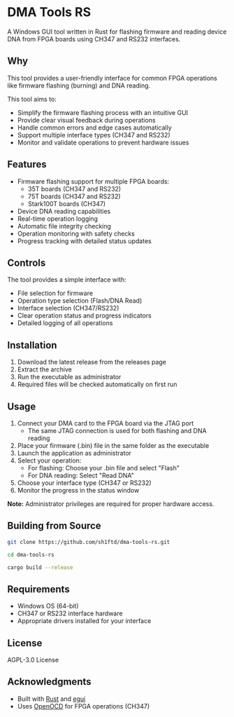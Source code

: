 # DMA Tools RS

A Windows GUI tool written in Rust for flashing firmware and reading device DNA from FPGA boards using CH347 and RS232 interfaces.

## Why

This tool provides a user-friendly interface for common FPGA operations like firmware flashing (burning) and DNA reading.

This tool aims to:

- Simplify the firmware flashing process with an intuitive GUI
- Provide clear visual feedback during operations
- Handle common errors and edge cases automatically
- Support multiple interface types (CH347 and RS232)
- Monitor and validate operations to prevent hardware issues

## Features

- Firmware flashing support for multiple FPGA boards:
  - 35T boards (CH347 and RS232)
  - 75T boards (CH347 and RS232)
  - Stark100T boards (CH347)
- Device DNA reading capabilities
- Real-time operation logging
- Automatic file integrity checking
- Operation monitoring with safety checks
- Progress tracking with detailed status updates

## Controls

The tool provides a simple interface with:

- File selection for firmware
- Operation type selection (Flash/DNA Read)
- Interface selection (CH347/RS232)
- Clear operation status and progress indicators
- Detailed logging of all operations

## Installation

1. Download the latest release from the releases page
2. Extract the archive
3. Run the executable as administrator
4. Required files will be checked automatically on first run

## Usage

1. Connect your DMA card to the FPGA board via the JTAG port
   - The same JTAG connection is used for both flashing and DNA reading
2. Place your firmware (.bin) file in the same folder as the executable
3. Launch the application as administrator
4. Select your operation:
   - For flashing: Choose your .bin file and select "Flash"
   - For DNA reading: Select "Read DNA"
5. Choose your interface type (CH347 or RS232)
6. Monitor the progress in the status window

**Note:** Administrator privileges are required for proper hardware access.

## Building from Source

```bash
git clone https://github.com/sh1ftd/dma-tools-rs.git
```

```bash
cd dma-tools-rs
```

```bash
cargo build --release
```

## Requirements

- Windows OS (64-bit)
- CH347 or RS232 interface hardware
- Appropriate drivers installed for your interface

## License

AGPL-3.0 License

## Acknowledgments

- Built with [Rust](https://www.rust-lang.org/) and [egui](https://github.com/emilk/egui)
- Uses [OpenOCD](https://openocd.org/) for FPGA operations (CH347)
